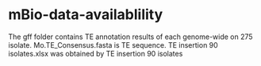 # mBio-data-availablility
The gff folder contains TE annotation results of each genome-wide on 275 isolate. Mo.TE_Consensus.fasta is TE sequence. TE insertion 90 isolates.xlsx was obtained by TE insertion 90 isolates
